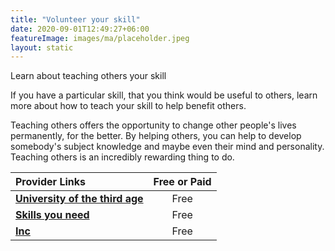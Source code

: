 ```yaml
---
title: "Volunteer your skill"
date: 2020-09-01T12:49:27+06:00
featureImage: images/ma/placeholder.jpeg
layout: static
---
```


Learn about teaching others your skill

If you have a particular skill, that you think would be useful to others, learn more about how to teach your skill to help benefit others.

Teaching others offers the opportunity to change other people's lives permanently, for the better. By helping others, you can help to develop somebody's subject knowledge and maybe even their mind and personality. Teaching others is an incredibly rewarding thing to do.

| Provider Links      | Free or Paid  |  
| :-----------          | :--------------:      |  
| [**University of the third age**](https://www.u3a.org.uk/index.php) | Free | 
| [**Skills you need**](https://www.skillsyouneed.com/learn/teaching-skills.html) | Free | 
| [**Inc**](https://www.inc.com/kevin-daum/how-to-teach-anything-to-anyone.html) | Free | 
  

<br/><br/>






